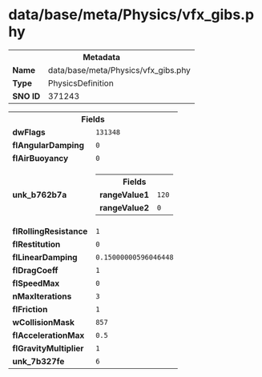 <h1>data/base/meta/Physics/vfx_gibs.phy</h1><table><tr><th colspan="100%">Metadata</th></tr><tr><td><b>Name</b></td><td>data/base/meta/Physics/vfx_gibs.phy</td></tr><tr><td><b>Type</b></td><td>PhysicsDefinition</td></tr><tr><td><b>SNO ID</b></td><td>371243</td></tr></table>

<table><tr><th colspan="100%">Fields</th></tr><tr><td><b>dwFlags</b></td><td><code>131348</code></td></tr><tr><td><b>flAngularDamping</b></td><td><code>0</code></td></tr><tr><td><b>flAirBuoyancy</b></td><td><code>0</code></td></tr><tr><td><b>unk_b762b7a</b></td><td><table><tr><th colspan="100%">Fields</th></tr><tr><td><b>rangeValue1</b></td><td><code>120</code></td></tr><tr><td><b>rangeValue2</b></td><td><code>0</code></td></tr></table>

</td></tr><tr><td><b>flRollingResistance</b></td><td><code>1</code></td></tr><tr><td><b>flRestitution</b></td><td><code>0</code></td></tr><tr><td><b>flLinearDamping</b></td><td><code>0.15000000596046448</code></td></tr><tr><td><b>flDragCoeff</b></td><td><code>1</code></td></tr><tr><td><b>flSpeedMax</b></td><td><code>0</code></td></tr><tr><td><b>nMaxIterations</b></td><td><code>3</code></td></tr><tr><td><b>flFriction</b></td><td><code>1</code></td></tr><tr><td><b>wCollisionMask</b></td><td><code>857</code></td></tr><tr><td><b>flAccelerationMax</b></td><td><code>0.5</code></td></tr><tr><td><b>flGravityMultiplier</b></td><td><code>1</code></td></tr><tr><td><b>unk_7b327fe</b></td><td><code>6</code></td></tr></table>

